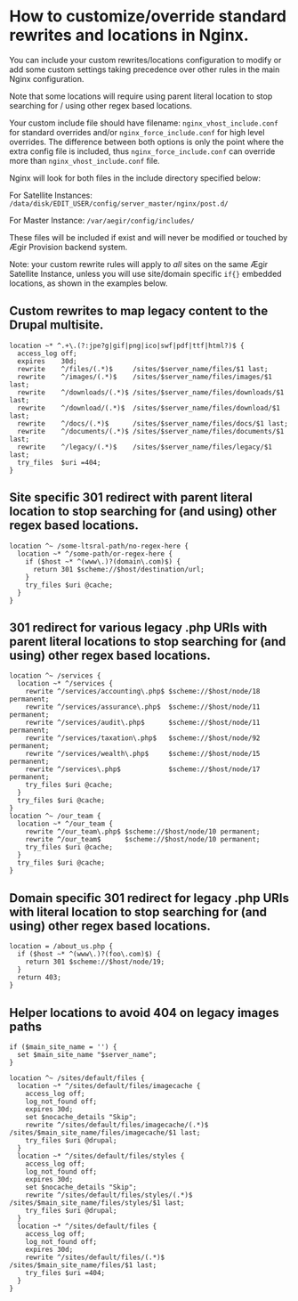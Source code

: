 
# How to customize/override standard rewrites and locations in Nginx.

You can include your custom rewrites/locations configuration to modify or add some custom settings taking precedence over other rules in the main Nginx configuration.

Note that some locations will require using parent literal location to stop searching for / using other regex based locations.

Your custom include file should have filename: `nginx_vhost_include.conf` for standard overrides and/or `nginx_force_include.conf` for high level overrides. The difference between both options is only the point where the extra config file is included, thus `nginx_force_include.conf` can override more than `nginx_vhost_include.conf` file.

Nginx will look for both files in the include directory specified below:

For Satellite Instances: `/data/disk/EDIT_USER/config/server_master/nginx/post.d/`

For Master Instance: `/var/aegir/config/includes/`

These files will be included if exist and will never be modified or touched by Ægir Provision backend system.

Note: your custom rewrite rules will apply to *all* sites on the same Ægir Satellite Instance, unless you will use site/domain specific `if{}` embedded locations, as shown in the examples below.

## Custom rewrites to map legacy content to the Drupal multisite.

```nginx
location ~* ^.+\.(?:jpe?g|gif|png|ico|swf|pdf|ttf|html?)$ {
  access_log off;
  expires    30d;
  rewrite    ^/files/(.*)$     /sites/$server_name/files/$1 last;
  rewrite    ^/images/(.*)$    /sites/$server_name/files/images/$1 last;
  rewrite    ^/downloads/(.*)$ /sites/$server_name/files/downloads/$1 last;
  rewrite    ^/download/(.*)$  /sites/$server_name/files/download/$1 last;
  rewrite    ^/docs/(.*)$      /sites/$server_name/files/docs/$1 last;
  rewrite    ^/documents/(.*)$ /sites/$server_name/files/documents/$1 last;
  rewrite    ^/legacy/(.*)$    /sites/$server_name/files/legacy/$1 last;
  try_files  $uri =404;
}
```

## Site specific 301 redirect with parent literal location to stop searching for (and using) other regex based locations.

```nginx
location ^~ /some-ltsral-path/no-regex-here {
  location ~* ^/some-path/or-regex-here {
    if ($host ~* ^(www\.)?(domain\.com)$) {
      return 301 $scheme://$host/destination/url;
    }
    try_files $uri @cache;
  }
}
```

## 301 redirect for various legacy .php URIs with parent literal locations to stop searching for (and using) other regex based locations.

```nginx
location ^~ /services {
  location ~* ^/services {
    rewrite ^/services/accounting\.php$ $scheme://$host/node/18 permanent;
    rewrite ^/services/assurance\.php$  $scheme://$host/node/11 permanent;
    rewrite ^/services/audit\.php$      $scheme://$host/node/11 permanent;
    rewrite ^/services/taxation\.php$   $scheme://$host/node/92 permanent;
    rewrite ^/services/wealth\.php$     $scheme://$host/node/15 permanent;
    rewrite ^/services\.php$            $scheme://$host/node/17 permanent;
    try_files $uri @cache;
  }
  try_files $uri @cache;
}
location ^~ /our_team {
  location ~* ^/our_team {
    rewrite ^/our_team\.php$ $scheme://$host/node/10 permanent;
    rewrite ^/our_team$      $scheme://$host/node/10 permanent;
    try_files $uri @cache;
  }
  try_files $uri @cache;
}
```

## Domain specific 301 redirect for legacy .php URIs with literal location to stop searching for (and using) other regex based locations.

```nginx
location = /about_us.php {
  if ($host ~* ^(www\.)?(foo\.com)$) {
    return 301 $scheme://$host/node/19;
  }
  return 403;
}
```

## Helper locations to avoid 404 on legacy images paths

```nginx
if ($main_site_name = '') {
  set $main_site_name "$server_name";
}

location ^~ /sites/default/files {
  location ~* ^/sites/default/files/imagecache {
    access_log off;
    log_not_found off;
    expires 30d;
    set $nocache_details "Skip";
    rewrite ^/sites/default/files/imagecache/(.*)$ /sites/$main_site_name/files/imagecache/$1 last;
    try_files $uri @drupal;
  }
  location ~* ^/sites/default/files/styles {
    access_log off;
    log_not_found off;
    expires 30d;
    set $nocache_details "Skip";
    rewrite ^/sites/default/files/styles/(.*)$ /sites/$main_site_name/files/styles/$1 last;
    try_files $uri @drupal;
  }
  location ~* ^/sites/default/files {
    access_log off;
    log_not_found off;
    expires 30d;
    rewrite ^/sites/default/files/(.*)$ /sites/$main_site_name/files/$1 last;
    try_files $uri =404;
  }
}
```
